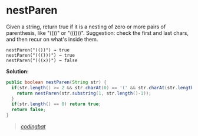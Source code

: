# nestParen

Given a string, return true if it is a nesting of zero or more pairs of parenthesis, like "(())" or "((()))". Suggestion: check the first and last chars, and then recur on what's inside them.

```
nestParen("(())") → true
nestParen("((()))") → true
nestParen("(((x))") → false
```

**Solution:**

```java
public boolean nestParen(String str) {
  if(str.length() >= 2 && str.charAt(0) == '(' && str.charAt(str.length()-1) == ')'){
    return nestParen(str.substring(1, str.length()-1));
  }
  if(str.length() == 0) return true;
  return false;
}
```

> _[codingbat](https://codingbat.com/prob/p183174)_